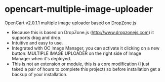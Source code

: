 # opencart-multiple-image-uploader
OpenCart v2.0.1.1 multiple image uploader based on DropZone.js
* Because this is based on DropZone.js (http://www.dropzonejs.com) it supports drag and drop.
* Intuitive and easy to use.
* Integrated with OC Image Manager, you can activate it clicking on a new button: MULTIPLE IMAGE UPLOADER on the right side of Image Manager when it's deployed.
* This is not an extension or module, this is a core modification (I just taked a pair of hours to complete this project) so before installation get a backup of your installation.